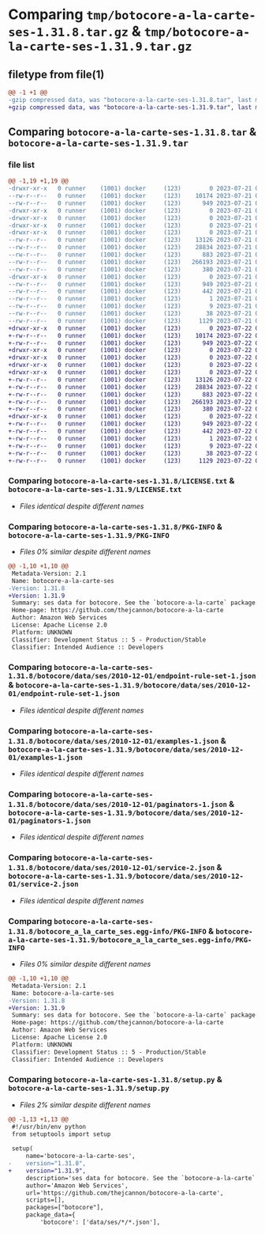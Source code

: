 # Comparing `tmp/botocore-a-la-carte-ses-1.31.8.tar.gz` & `tmp/botocore-a-la-carte-ses-1.31.9.tar.gz`

## filetype from file(1)

```diff
@@ -1 +1 @@
-gzip compressed data, was "botocore-a-la-carte-ses-1.31.8.tar", last modified: Fri Jul 21 01:21:59 2023, max compression
+gzip compressed data, was "botocore-a-la-carte-ses-1.31.9.tar", last modified: Sat Jul 22 01:21:00 2023, max compression
```

## Comparing `botocore-a-la-carte-ses-1.31.8.tar` & `botocore-a-la-carte-ses-1.31.9.tar`

### file list

```diff
@@ -1,19 +1,19 @@
-drwxr-xr-x   0 runner    (1001) docker     (123)        0 2023-07-21 01:21:59.707622 botocore-a-la-carte-ses-1.31.8/
--rw-r--r--   0 runner    (1001) docker     (123)    10174 2023-07-21 01:21:59.000000 botocore-a-la-carte-ses-1.31.8/LICENSE.txt
--rw-r--r--   0 runner    (1001) docker     (123)      949 2023-07-21 01:21:59.707622 botocore-a-la-carte-ses-1.31.8/PKG-INFO
-drwxr-xr-x   0 runner    (1001) docker     (123)        0 2023-07-21 01:21:59.703622 botocore-a-la-carte-ses-1.31.8/botocore/
-drwxr-xr-x   0 runner    (1001) docker     (123)        0 2023-07-21 01:21:59.703622 botocore-a-la-carte-ses-1.31.8/botocore/data/
-drwxr-xr-x   0 runner    (1001) docker     (123)        0 2023-07-21 01:21:59.703622 botocore-a-la-carte-ses-1.31.8/botocore/data/ses/
-drwxr-xr-x   0 runner    (1001) docker     (123)        0 2023-07-21 01:21:59.703622 botocore-a-la-carte-ses-1.31.8/botocore/data/ses/2010-12-01/
--rw-r--r--   0 runner    (1001) docker     (123)    13126 2023-07-21 01:21:06.000000 botocore-a-la-carte-ses-1.31.8/botocore/data/ses/2010-12-01/endpoint-rule-set-1.json
--rw-r--r--   0 runner    (1001) docker     (123)    28834 2023-07-21 01:21:06.000000 botocore-a-la-carte-ses-1.31.8/botocore/data/ses/2010-12-01/examples-1.json
--rw-r--r--   0 runner    (1001) docker     (123)      883 2023-07-21 01:21:06.000000 botocore-a-la-carte-ses-1.31.8/botocore/data/ses/2010-12-01/paginators-1.json
--rw-r--r--   0 runner    (1001) docker     (123)   266193 2023-07-21 01:21:06.000000 botocore-a-la-carte-ses-1.31.8/botocore/data/ses/2010-12-01/service-2.json
--rw-r--r--   0 runner    (1001) docker     (123)      380 2023-07-21 01:21:06.000000 botocore-a-la-carte-ses-1.31.8/botocore/data/ses/2010-12-01/waiters-2.json
-drwxr-xr-x   0 runner    (1001) docker     (123)        0 2023-07-21 01:21:59.703622 botocore-a-la-carte-ses-1.31.8/botocore_a_la_carte_ses.egg-info/
--rw-r--r--   0 runner    (1001) docker     (123)      949 2023-07-21 01:21:59.000000 botocore-a-la-carte-ses-1.31.8/botocore_a_la_carte_ses.egg-info/PKG-INFO
--rw-r--r--   0 runner    (1001) docker     (123)      442 2023-07-21 01:21:59.000000 botocore-a-la-carte-ses-1.31.8/botocore_a_la_carte_ses.egg-info/SOURCES.txt
--rw-r--r--   0 runner    (1001) docker     (123)        1 2023-07-21 01:21:59.000000 botocore-a-la-carte-ses-1.31.8/botocore_a_la_carte_ses.egg-info/dependency_links.txt
--rw-r--r--   0 runner    (1001) docker     (123)        9 2023-07-21 01:21:59.000000 botocore-a-la-carte-ses-1.31.8/botocore_a_la_carte_ses.egg-info/top_level.txt
--rw-r--r--   0 runner    (1001) docker     (123)       38 2023-07-21 01:21:59.707622 botocore-a-la-carte-ses-1.31.8/setup.cfg
--rw-r--r--   0 runner    (1001) docker     (123)     1129 2023-07-21 01:21:59.000000 botocore-a-la-carte-ses-1.31.8/setup.py
+drwxr-xr-x   0 runner    (1001) docker     (123)        0 2023-07-22 01:21:00.333460 botocore-a-la-carte-ses-1.31.9/
+-rw-r--r--   0 runner    (1001) docker     (123)    10174 2023-07-22 01:21:00.000000 botocore-a-la-carte-ses-1.31.9/LICENSE.txt
+-rw-r--r--   0 runner    (1001) docker     (123)      949 2023-07-22 01:21:00.333460 botocore-a-la-carte-ses-1.31.9/PKG-INFO
+drwxr-xr-x   0 runner    (1001) docker     (123)        0 2023-07-22 01:21:00.329460 botocore-a-la-carte-ses-1.31.9/botocore/
+drwxr-xr-x   0 runner    (1001) docker     (123)        0 2023-07-22 01:21:00.329460 botocore-a-la-carte-ses-1.31.9/botocore/data/
+drwxr-xr-x   0 runner    (1001) docker     (123)        0 2023-07-22 01:21:00.329460 botocore-a-la-carte-ses-1.31.9/botocore/data/ses/
+drwxr-xr-x   0 runner    (1001) docker     (123)        0 2023-07-22 01:21:00.333460 botocore-a-la-carte-ses-1.31.9/botocore/data/ses/2010-12-01/
+-rw-r--r--   0 runner    (1001) docker     (123)    13126 2023-07-22 01:20:09.000000 botocore-a-la-carte-ses-1.31.9/botocore/data/ses/2010-12-01/endpoint-rule-set-1.json
+-rw-r--r--   0 runner    (1001) docker     (123)    28834 2023-07-22 01:20:09.000000 botocore-a-la-carte-ses-1.31.9/botocore/data/ses/2010-12-01/examples-1.json
+-rw-r--r--   0 runner    (1001) docker     (123)      883 2023-07-22 01:20:09.000000 botocore-a-la-carte-ses-1.31.9/botocore/data/ses/2010-12-01/paginators-1.json
+-rw-r--r--   0 runner    (1001) docker     (123)   266193 2023-07-22 01:20:09.000000 botocore-a-la-carte-ses-1.31.9/botocore/data/ses/2010-12-01/service-2.json
+-rw-r--r--   0 runner    (1001) docker     (123)      380 2023-07-22 01:20:09.000000 botocore-a-la-carte-ses-1.31.9/botocore/data/ses/2010-12-01/waiters-2.json
+drwxr-xr-x   0 runner    (1001) docker     (123)        0 2023-07-22 01:21:00.333460 botocore-a-la-carte-ses-1.31.9/botocore_a_la_carte_ses.egg-info/
+-rw-r--r--   0 runner    (1001) docker     (123)      949 2023-07-22 01:21:00.000000 botocore-a-la-carte-ses-1.31.9/botocore_a_la_carte_ses.egg-info/PKG-INFO
+-rw-r--r--   0 runner    (1001) docker     (123)      442 2023-07-22 01:21:00.000000 botocore-a-la-carte-ses-1.31.9/botocore_a_la_carte_ses.egg-info/SOURCES.txt
+-rw-r--r--   0 runner    (1001) docker     (123)        1 2023-07-22 01:21:00.000000 botocore-a-la-carte-ses-1.31.9/botocore_a_la_carte_ses.egg-info/dependency_links.txt
+-rw-r--r--   0 runner    (1001) docker     (123)        9 2023-07-22 01:21:00.000000 botocore-a-la-carte-ses-1.31.9/botocore_a_la_carte_ses.egg-info/top_level.txt
+-rw-r--r--   0 runner    (1001) docker     (123)       38 2023-07-22 01:21:00.333460 botocore-a-la-carte-ses-1.31.9/setup.cfg
+-rw-r--r--   0 runner    (1001) docker     (123)     1129 2023-07-22 01:21:00.000000 botocore-a-la-carte-ses-1.31.9/setup.py
```

### Comparing `botocore-a-la-carte-ses-1.31.8/LICENSE.txt` & `botocore-a-la-carte-ses-1.31.9/LICENSE.txt`

 * *Files identical despite different names*

### Comparing `botocore-a-la-carte-ses-1.31.8/PKG-INFO` & `botocore-a-la-carte-ses-1.31.9/PKG-INFO`

 * *Files 0% similar despite different names*

```diff
@@ -1,10 +1,10 @@
 Metadata-Version: 2.1
 Name: botocore-a-la-carte-ses
-Version: 1.31.8
+Version: 1.31.9
 Summary: ses data for botocore. See the `botocore-a-la-carte` package for more info.
 Home-page: https://github.com/thejcannon/botocore-a-la-carte
 Author: Amazon Web Services
 License: Apache License 2.0
 Platform: UNKNOWN
 Classifier: Development Status :: 5 - Production/Stable
 Classifier: Intended Audience :: Developers
```

### Comparing `botocore-a-la-carte-ses-1.31.8/botocore/data/ses/2010-12-01/endpoint-rule-set-1.json` & `botocore-a-la-carte-ses-1.31.9/botocore/data/ses/2010-12-01/endpoint-rule-set-1.json`

 * *Files identical despite different names*

### Comparing `botocore-a-la-carte-ses-1.31.8/botocore/data/ses/2010-12-01/examples-1.json` & `botocore-a-la-carte-ses-1.31.9/botocore/data/ses/2010-12-01/examples-1.json`

 * *Files identical despite different names*

### Comparing `botocore-a-la-carte-ses-1.31.8/botocore/data/ses/2010-12-01/paginators-1.json` & `botocore-a-la-carte-ses-1.31.9/botocore/data/ses/2010-12-01/paginators-1.json`

 * *Files identical despite different names*

### Comparing `botocore-a-la-carte-ses-1.31.8/botocore/data/ses/2010-12-01/service-2.json` & `botocore-a-la-carte-ses-1.31.9/botocore/data/ses/2010-12-01/service-2.json`

 * *Files identical despite different names*

### Comparing `botocore-a-la-carte-ses-1.31.8/botocore_a_la_carte_ses.egg-info/PKG-INFO` & `botocore-a-la-carte-ses-1.31.9/botocore_a_la_carte_ses.egg-info/PKG-INFO`

 * *Files 0% similar despite different names*

```diff
@@ -1,10 +1,10 @@
 Metadata-Version: 2.1
 Name: botocore-a-la-carte-ses
-Version: 1.31.8
+Version: 1.31.9
 Summary: ses data for botocore. See the `botocore-a-la-carte` package for more info.
 Home-page: https://github.com/thejcannon/botocore-a-la-carte
 Author: Amazon Web Services
 License: Apache License 2.0
 Platform: UNKNOWN
 Classifier: Development Status :: 5 - Production/Stable
 Classifier: Intended Audience :: Developers
```

### Comparing `botocore-a-la-carte-ses-1.31.8/setup.py` & `botocore-a-la-carte-ses-1.31.9/setup.py`

 * *Files 2% similar despite different names*

```diff
@@ -1,13 +1,13 @@
 #!/usr/bin/env python
 from setuptools import setup
 
 setup(
     name='botocore-a-la-carte-ses',
-    version="1.31.8",
+    version="1.31.9",
     description='ses data for botocore. See the `botocore-a-la-carte` package for more info.',
     author='Amazon Web Services',
     url='https://github.com/thejcannon/botocore-a-la-carte',
     scripts=[],
     packages=["botocore"],
     package_data={
         'botocore': ['data/ses/*/*.json'],
```

